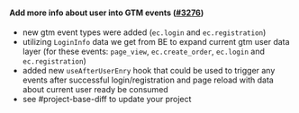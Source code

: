 #### Add more info about user into GTM events ([#3276](https://github.com/shopsys/shopsys/pull/3276))

-   new gtm event types were added (`ec.login` and `ec.registration`)
-   utilizing `LoginInfo` data we get from BE to expand current gtm user data layer (for these events: `page_view`,
    `ec.create_order`, `ec.login` and `ec.registration`)
-   added new `useAfterUserEnry` hook that could be used to trigger any events after successful login/registration and
    page reload with data about current user ready be consumed
-   see #project-base-diff to update your project
